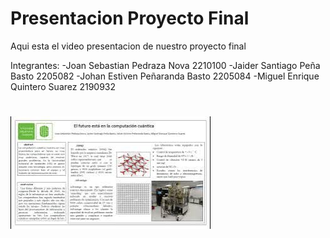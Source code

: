 # Presentacion Proyecto Final

Aqui esta el video presentacion de nuestro proyecto final 

Integrantes:
-Joan Sebastian Pedraza Nova 2210100
-Jaider Santiago Peña Basto 2205082
-Johan Estiven Peñaranda Basto 2205084
-Miguel Enrique Quintero Suarez 2190932
#

[![Solucion Practica 7](https://github.com/Mirr1s/tech.github.io/blob/main/Presentacion%20-%20Proyecto/Poster.jpg)](https://youtu.be/3q2XmvG5bdw)
